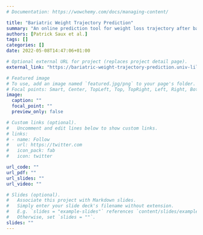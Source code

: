 ```yaml
---
# Documentation: https://wowchemy.com/docs/managing-content/

title: "Bariatric Weight Trajectory Prediction"
summary: "An online prediction tool for weight loss trajectory after bariatric surgery."
authors: [Patrick Saux et al.]
tags: []
categories: []
date: 2022-05-08T14:47:06+01:00

# Optional external URL for project (replaces project detail page).
external_link: "https://bariatric-weight-trajectory-prediction.univ-lille.fr/"

# Featured image
# To use, add an image named `featured.jpg/png` to your page's folder.
# Focal points: Smart, Center, TopLeft, Top, TopRight, Left, Right, BottomLeft, Bottom, BottomRight.
image:
  caption: ""
  focal_point: ""
  preview_only: false

# Custom links (optional).
#   Uncomment and edit lines below to show custom links.
# links:
# - name: Follow
#   url: https://twitter.com
#   icon_pack: fab
#   icon: twitter

url_code: ""
url_pdf: ""
url_slides: ""
url_video: ""

# Slides (optional).
#   Associate this project with Markdown slides.
#   Simply enter your slide deck's filename without extension.
#   E.g. `slides = "example-slides"` references `content/slides/example-slides.md`.
#   Otherwise, set `slides = ""`.
slides: ""
---
```

